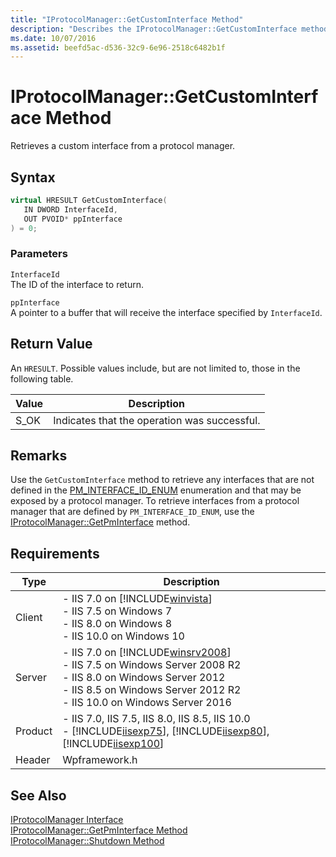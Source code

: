 ```yaml
---
title: "IProtocolManager::GetCustomInterface Method"
description: "Describes the IProtocolManager::GetCustomInterface method and details its syntax, parameters, return value, remarks, and requirements."
ms.date: 10/07/2016
ms.assetid: beefd5ac-d536-32c9-6e96-2518c6482b1f
---
```

# IProtocolManager::GetCustomInterface Method
Retrieves a custom interface from a protocol manager.  
  
## Syntax  
  
```cpp  
virtual HRESULT GetCustomInterface(  
   IN DWORD InterfaceId,  
   OUT PVOID* ppInterface  
) = 0;  
```  
  
### Parameters  
 `InterfaceId`  
 The ID of the interface to return.  
  
 `ppInterface`  
 A pointer to a buffer that will receive the interface specified by `InterfaceId`.  
  
## Return Value  
 An `HRESULT`. Possible values include, but are not limited to, those in the following table.  
  
|Value|Description|  
|-----------|-----------------|  
|S_OK|Indicates that the operation was successful.|  
  
## Remarks  
 Use the `GetCustomInterface` method to retrieve any interfaces that are not defined in the [PM_INTERFACE_ID_ENUM](../../web-development-reference/native-code-api-reference/pm-interface-id-enum-enumeration.md) enumeration and that may be exposed by a protocol manager. To retrieve interfaces from a protocol manager that are defined by `PM_INTERFACE_ID_ENUM`, use the [IProtocolManager::GetPmInterface](../../web-development-reference/native-code-api-reference/iprotocolmanager-getpminterface-method.md) method.  
  
## Requirements  
  
|Type|Description|  
|----------|-----------------|  
|Client|-   IIS 7.0 on [!INCLUDE[winvista](../../wmi-provider/includes/winvista-md.md)]<br />-   IIS 7.5 on Windows 7<br />-   IIS 8.0 on Windows 8<br />-   IIS 10.0 on Windows 10|  
|Server|-   IIS 7.0 on [!INCLUDE[winsrv2008](../../wmi-provider/includes/winsrv2008-md.md)]<br />-   IIS 7.5 on Windows Server 2008 R2<br />-   IIS 8.0 on Windows Server 2012<br />-   IIS 8.5 on Windows Server 2012 R2<br />-   IIS 10.0 on Windows Server 2016|  
|Product|-   IIS 7.0, IIS 7.5, IIS 8.0, IIS 8.5, IIS 10.0<br />-   [!INCLUDE[iisexp75](../../web-development-reference/native-code-api-reference/includes/iisexp75-md.md)], [!INCLUDE[iisexp80](../../web-development-reference/native-code-api-reference/includes/iisexp80-md.md)], [!INCLUDE[iisexp100](../../web-development-reference/native-code-api-reference/includes/iisexp100-md.md)]|  
|Header|Wpframework.h|  
  
## See Also  
 [IProtocolManager Interface](../../web-development-reference/native-code-api-reference/iprotocolmanager-interface.md)   
 [IProtocolManager::GetPmInterface Method](../../web-development-reference/native-code-api-reference/iprotocolmanager-getpminterface-method.md)   
 [IProtocolManager::Shutdown Method](../../web-development-reference/native-code-api-reference/iprotocolmanager-shutdown-method.md)

